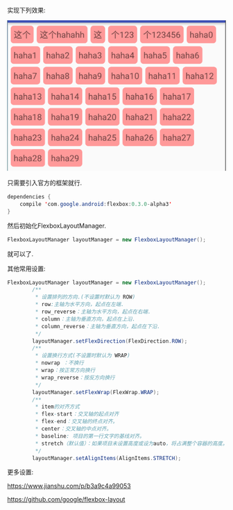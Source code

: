 实现下列效果:

 ![1](1.png)

只需要引入官方的框架就行.

~~~~java
dependencies {
    compile 'com.google.android:flexbox:0.3.0-alpha3'
}
~~~~

然后初始化FlexboxLayoutManager.

~~~~java
FlexboxLayoutManager layoutManager = new FlexboxLayoutManager();
~~~~

就可以了.

其他常用设置:

~~~~java
FlexboxLayoutManager layoutManager = new FlexboxLayoutManager();
        /**
         * 设置排列的方向.(不设置时默认为 ROW)
         * row:主轴为水平方向，起点在左端.
         * row_reverse：主轴为水平方向，起点在右端.
         * column：主轴为垂直方向，起点在上沿.
         * column_reverse：主轴为垂直方向，起点在下沿.
         */
        layoutManager.setFlexDirection(FlexDirection.ROW);
        /**
         * 设置换行方式(不设置时默认为 WRAP)
         * nowrap ：不换行
         * wrap：按正常方向换行
         * wrap_reverse：按反方向换行
         */
        layoutManager.setFlexWrap(FlexWrap.WRAP);
        /**
         * item的对齐方式
         * flex-start：交叉轴的起点对齐
         * flex-end：交叉轴的终点对齐。
         * center：交叉轴的中点对齐。
         * baseline: 项目的第一行文字的基线对齐。
         * stretch（默认值）：如果项目未设置高度或设为auto，将占满整个容器的高度。
         */
        layoutManager.setAlignItems(AlignItems.STRETCH);
~~~~

更多设置:

https://www.jianshu.com/p/b3a9c4a99053

https://github.com/google/flexbox-layout